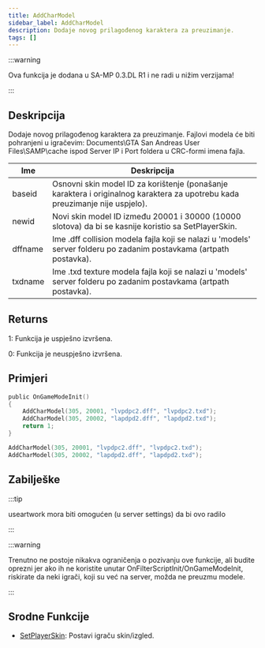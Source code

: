 ```yaml
---
title: AddCharModel
sidebar_label: AddCharModel
description: Dodaje novog prilagođenog karaktera za preuzimanje.
tags: []
---
```


:::warning

Ova funkcija je dodana u SA-MP 0.3.DL R1 i ne radi u nižim verzijama!

:::

## Deskripcija

Dodaje novog prilagođenog karaktera za preuzimanje. Fajlovi modela će biti pohranjeni u igračevim: Documents\GTA San Andreas User Files\SAMP\cache ispod Server IP i Port foldera u CRC-formi imena fajla.

| Ime     | Deskripcija                                                                                                                  |
| ------- | ---------------------------------------------------------------------------------------------------------------------------- |
| baseid  | Osnovni skin model ID za korištenje (ponašanje karaktera i originalnog karaktera za upotrebu kada preuzimanje nije uspjelo). |
| newid   | Novi skin model ID između 20001 i 30000 (10000 slotova) da bi se kasnije koristio sa SetPlayerSkin.                          |
| dffname | Ime .dff collision modela fajla koji se nalazi u 'models' server folderu po zadanim postavkama (artpath postavka).           |
| txdname | Ime .txd texture modela fajla koji se nalazi u 'models' server folderu po zadanim postavkama (artpath postavka).             |

## Returns

1: Funkcija je uspješno izvršena.

0: Funkcija je neuspješno izvršena.

## Primjeri

```c
public OnGameModeInit()
{
    AddCharModel(305, 20001, "lvpdpc2.dff", "lvpdpc2.txd");
    AddCharModel(305, 20002, "lapdpd2.dff", "lapdpd2.txd");
    return 1;
}
```

```c
AddCharModel(305, 20001, "lvpdpc2.dff", "lvpdpc2.txd");
AddCharModel(305, 20002, "lapdpd2.dff", "lapdpd2.txd");
```

## Zabilješke

:::tip

useartwork mora biti omogućen (u server settings) da bi ovo radilo

:::

:::warning

Trenutno ne postoje nikakva ograničenja o pozivanju ove funkcije, ali budite oprezni jer ako ih ne koristite unutar OnFilterScriptInit/OnGameModeInit, riskirate da neki igrači, koji su već na server, možda ne preuzmu modele.

:::

## Srodne Funkcije

- [SetPlayerSkin](SetPlayerSkin): Postavi igraču skin/izgled.

